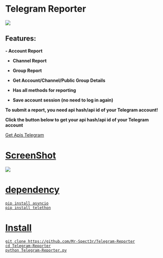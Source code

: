 # Telegram Reporter 

<img src="https://github.com/user-attachments/assets/909a694e-e939-4a5e-bd3e-8031f2d1802f"> 

## Features: 

<b> 
- Account Report
  
- Channel Report

- Group Report

- Get Account/Channel/Public Group Details

- Has all methods for reporting

- Save account session (no need to log in again)

To submit a report, you need api hash/api id of your Telegram account! 

Click the button below to get your api hash/api id of your Telegram account</b> 

<a href="https://github.com/esfelurm/Apis-Telegram"> Get Apis Telegram 

# ScreenShot

<img src="https://github.com/user-attachments/assets/0140d5bd-fe8f-4ee4-8465-a6bca6596092"> 



# dependency

```
pip install asyncio
pip install telethon
```

# Install

```
git clone https://github.com/Mr-Spect3r/Telegram-Reporter
cd Telegram-Reporter
python Telegram-Reporter.py
```


